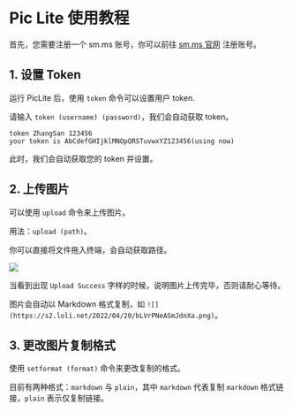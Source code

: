 # Pic Lite 使用教程

首先，您需要注册一个 sm.ms 账号，你可以前往 [sm.ms 官网](https://sm.ms/) 注册账号。

## 1. 设置 Token
运行 PicLite 后，使用 `token` 命令可以设置用户 token.

请输入 `token (username) (password)`，我们会自动获取 token。

```example
token ZhangSan 123456
your token is AbCdefGHIjklMNOpQRSTuvwxYZ123456(using now)
```

此时，我们会自动获取您的 token 并设置。

## 2. 上传图片
可以使用 `upload` 命令来上传图片。

用法：`upload (path)`。

你可以直接将文件拖入终端，会自动获取路径。

![](https://s2.loli.net/2022/04/20/bLVrPNeASmJdnXa.png)

当看到出现 `Upload Success` 字样的时候，说明图片上传完毕，否则请耐心等待。

图片会自动以 Markdown 格式复制，如 `![](https://s2.loli.net/2022/04/20/bLVrPNeASmJdnXa.png)`。

## 3. 更改图片复制格式
使用 `setformat (format)` 命令来更改复制的格式。

目前有两种格式：`markdown` 与 `plain`，其中 `markdown` 代表复制 `markdown` 格式链接，`plain` 表示仅复制链接。